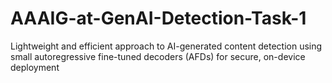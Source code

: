 # AAAIG-at-GenAI-Detection-Task-1
Lightweight and efficient approach to AI-generated content detection using small autoregressive fine-tuned decoders (AFDs) for secure, on-device deployment
